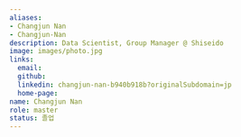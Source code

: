 ```yaml
---
aliases:
- Changjun Nan
- Changjun-Nan
description: Data Scientist, Group Manager @ Shiseido
image: images/photo.jpg
links:
  email: 
  github: 
  linkedin: changjun-nan-b940b918b?originalSubdomain=jp
  home-page: 
name: Changjun Nan
role: master
status: 졸업
---
```

